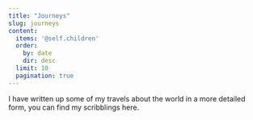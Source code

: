 ```yaml
---
title: "Journeys"
slug: journeys
content:
  items: '@self.children'
  order:
    by: date
    dir: desc
  limit: 10
  pagination: true
---
```


I have written up some of my travels about the world in a more detailed form, you can find my scribblings here.
